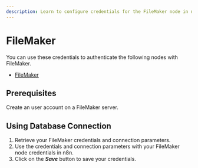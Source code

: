 ```yaml
---
description: Learn to configure credentials for the FileMaker node in n8n
---
```


# FileMaker

You can use these credentials to authenticate the following nodes with FileMaker.
- [FileMaker](../../nodes-library/nodes/FileMaker/README.md)

## Prerequisites

Create an user account on a FileMaker server.

## Using Database Connection

1. Retrieve your FileMaker credentials and connection parameters.
2. Use the credentials and connection parameters with your FileMaker node credentials in n8n.
3. Click on the ***Save*** button to save your credentials.
